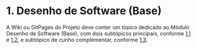 # 1. Desenho de Software (Base)

A Wiki ou GitPages do Projeto deve conter um tópico dedicado ao Módulo Desenho de Software (Base), com dois subtópicos principais, conforme [1.1](/docs/1.Base/1.1.AbordagemNaoEspecifica.md) e [1.2](/docs/1.Base/1.2.ProcessosMetodologiasAbordagens.md), e subtópico de cunho complementar, conforme [1.3](/docs/1.Base/1.3.ParticipacoesBase.md).

